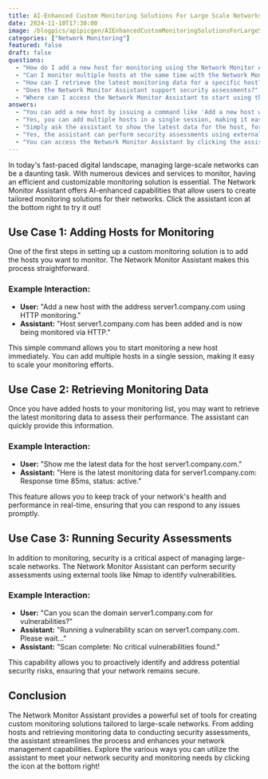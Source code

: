 ```yaml
---
title: AI-Enhanced Custom Monitoring Solutions For Large Scale Networks
date: 2024-11-10T17:30:00
image: /blogpics/apipicgen/AIEnhancedCustomMonitoringSolutionsForLargeScaleNetworks-6KZ0X6I3J4.jpg
categories: ["Network Monitoring"]
featured: false
draft: false
questions:
  - "How do I add a new host for monitoring using the Network Monitor Assistant?"
  - "Can I monitor multiple hosts at the same time with the Network Monitor Assistant?"
  - "How can I retrieve the latest monitoring data for a specific host?"
  - "Does the Network Monitor Assistant support security assessments?"
  - "Where can I access the Network Monitor Assistant to start using these features?"
answers:
  - "You can add a new host by issuing a command like 'Add a new host with the address server1.company.com using HTTP monitoring.' The assistant will confirm that the host has been added and is being monitored."
  - "Yes, you can add multiple hosts in a single session, making it easy to scale your monitoring efforts across many devices."
  - "Simply ask the assistant to show the latest data for the host, for example, 'Show me the latest data for the host server1.company.com.' The assistant will provide real-time performance metrics like response time and status."
  - "Yes, the assistant can perform security assessments using external tools like Nmap to scan for vulnerabilities and help you identify potential security risks."
  - "You can access the Network Monitor Assistant by clicking the assistant icon located at the bottom right of the interface."
---
```

In today's fast-paced digital landscape, managing large-scale networks can be a daunting task. With numerous devices and services to monitor, having an efficient and customizable monitoring solution is essential. The Network Monitor Assistant offers AI-enhanced capabilities that allow users to create tailored monitoring solutions for their networks. Click the assistant icon at the bottom right to try it out!

## Use Case 1: Adding Hosts for Monitoring

One of the first steps in setting up a custom monitoring solution is to add the hosts you want to monitor. The Network Monitor Assistant makes this process straightforward.

### Example Interaction:
- **User:** "Add a new host with the address server1.company.com using HTTP monitoring."
- **Assistant:** "Host server1.company.com has been added and is now being monitored via HTTP."

This simple command allows you to start monitoring a new host immediately. You can add multiple hosts in a single session, making it easy to scale your monitoring efforts.

## Use Case 2: Retrieving Monitoring Data

Once you have added hosts to your monitoring list, you may want to retrieve the latest monitoring data to assess their performance. The assistant can quickly provide this information.

### Example Interaction:
- **User:** "Show me the latest data for the host server1.company.com."
- **Assistant:** "Here is the latest monitoring data for server1.company.com: Response time 85ms, status: active."

This feature allows you to keep track of your network's health and performance in real-time, ensuring that you can respond to any issues promptly.

## Use Case 3: Running Security Assessments

In addition to monitoring, security is a critical aspect of managing large-scale networks. The Network Monitor Assistant can perform security assessments using external tools like Nmap to identify vulnerabilities.

### Example Interaction:
- **User:** "Can you scan the domain server1.company.com for vulnerabilities?"
- **Assistant:** "Running a vulnerability scan on server1.company.com. Please wait..."
- **Assistant:** "Scan complete: No critical vulnerabilities found."

This capability allows you to proactively identify and address potential security risks, ensuring that your network remains secure.

## Conclusion

The Network Monitor Assistant provides a powerful set of tools for creating custom monitoring solutions tailored to large-scale networks. From adding hosts and retrieving monitoring data to conducting security assessments, the assistant streamlines the process and enhances your network management capabilities. Explore the various ways you can utilize the assistant to meet your network security and monitoring needs by clicking the icon at the bottom right!
